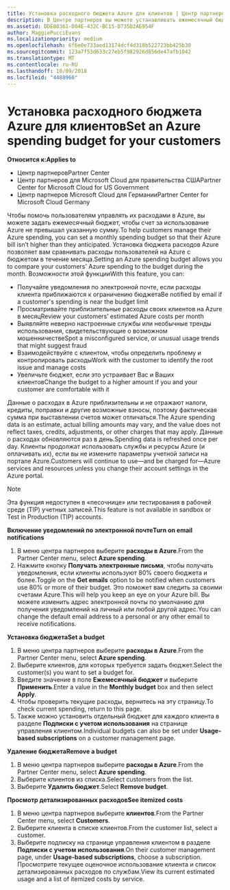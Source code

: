 ```yaml
---
title: Установка расходного бюджета Azure для клиентов | Центр партнеров
description: В Центре партнеров вы можете устанавливать ежемесячный бюджет для каждого клиента, чтобы сумма ежемесячных счетов клиентов в Azure не оказалась чрезмерно высокой.
ms.assetid: DDE80361-D04E-432C-BC15-D735D2AE954F
author: MaggiePucciEvans
ms.localizationpriority: medium
ms.openlocfilehash: 6f6e0e733aed13174dcf4d318b522723bb425b30
ms.sourcegitcommit: 123a7f53d633c27eb5f982926d856de47afb1042
ms.translationtype: MT
ms.contentlocale: ru-RU
ms.lasthandoff: 10/09/2018
ms.locfileid: "4488960"
---
```

# <a name="set-an-azure-spending-budget-for-your-customers"></a><span data-ttu-id="13d49-103">Установка расходного бюджета Azure для клиентов</span><span class="sxs-lookup"><span data-stu-id="13d49-103">Set an Azure spending budget for your customers</span></span>

**<span data-ttu-id="13d49-104">Относится к:</span><span class="sxs-lookup"><span data-stu-id="13d49-104">Applies to</span></span>**

-  <span data-ttu-id="13d49-105">Центр партнеров</span><span class="sxs-lookup"><span data-stu-id="13d49-105">Partner Center</span></span>
-  <span data-ttu-id="13d49-106">Центр партнеров для Microsoft Cloud для правительства США</span><span class="sxs-lookup"><span data-stu-id="13d49-106">Partner Center for Microsoft Cloud for US Government</span></span>
-  <span data-ttu-id="13d49-107">Центр партнеров Microsoft Cloud для Германии</span><span class="sxs-lookup"><span data-stu-id="13d49-107">Partner Center for Microsoft Cloud Germany</span></span>

<span data-ttu-id="13d49-108">Чтобы помочь пользователям управлять их расходами в Azure, вы можете задать ежемесячный бюджет, чтобы счет за использование Azure не превышал указанную сумму.</span><span class="sxs-lookup"><span data-stu-id="13d49-108">To help customers manage their Azure spending, you can set a monthly spending budget so that their Azure bill isn’t higher than they anticipated.</span></span> <span data-ttu-id="13d49-109">Установка бюджета расходов Azure позволяет вам сравнивать расходы пользователей на Azure с бюджетом в течение месяца.</span><span class="sxs-lookup"><span data-stu-id="13d49-109">Setting an Azure spending budget allows you to compare your customers' Azure spending to the budget during the month.</span></span> <span data-ttu-id="13d49-110">Возможности этой функции</span><span class="sxs-lookup"><span data-stu-id="13d49-110">With this feature, you can:</span></span> 

-   <span data-ttu-id="13d49-111">Получайте уведомления по электронной почте, если расходы клиента приближаются к ограничению бюджета</span><span class="sxs-lookup"><span data-stu-id="13d49-111">Be notified by email if a customer's spending is near the budget limit</span></span>
-   <span data-ttu-id="13d49-112">Просматривайте приблизительные расходы своих клиентов на Azure в месяц</span><span class="sxs-lookup"><span data-stu-id="13d49-112">Review your customers’ estimated Azure costs per month</span></span>
-   <span data-ttu-id="13d49-113">Выявляйте неверно настроенные службы или необычные тренды использования, свидетельствующие о возможном мошенничестве</span><span class="sxs-lookup"><span data-stu-id="13d49-113">Spot a misconfigured service, or unusual usage trends that might suggest fraud</span></span>
-   <span data-ttu-id="13d49-114">Взаимодействуйте с клиентом, чтобы определить проблему и контролировать расходы</span><span class="sxs-lookup"><span data-stu-id="13d49-114">Work with the customer to identify the root issue and manage costs</span></span>
-   <span data-ttu-id="13d49-115">Увеличьте бюджет, если это устраивает Вас и Ваших клиентов</span><span class="sxs-lookup"><span data-stu-id="13d49-115">Change the budget to a higher amount if you and your customer are comfortable with it</span></span>

<span data-ttu-id="13d49-116">Данные о расходах в Azure приблизительны и не отражают налоги, кредиты, поправки и другие возможные взносы, поэтому фактическая сумма при выставлении счетов может отличаться.</span><span class="sxs-lookup"><span data-stu-id="13d49-116">The Azure spending data is an estimate, actual billing amounts may vary, and the value does not reflect taxes, credits, adjustments, or other charges that may apply.</span></span> <span data-ttu-id="13d49-117">Данные о расходах обновляются раз в день.</span><span class="sxs-lookup"><span data-stu-id="13d49-117">Spending data is refreshed once per day.</span></span> <span data-ttu-id="13d49-118">Клиенты продолжат использовать службы и ресурсы Azure (и оплачивать их), если вы не измените параметры учетной записи на портале Azure.</span><span class="sxs-lookup"><span data-stu-id="13d49-118">Customers will continue to use—and be charged for—Azure services and resources unless you change their account settings in the Azure portal.</span></span> 

> [!NOTE]  
> <span data-ttu-id="13d49-119">Эта функция недоступен в «песочнице» или тестирования в рабочей среде (TIP) учетных записей.</span><span class="sxs-lookup"><span data-stu-id="13d49-119">This feature is not available in sandbox or Test in Production (TIP) accounts.</span></span>

**<span data-ttu-id="13d49-120">Включение уведомлений по электронной почте</span><span class="sxs-lookup"><span data-stu-id="13d49-120">Turn on email notifications</span></span>**
1.  <span data-ttu-id="13d49-121">В меню центра партнеров выберите **расходы в Azure**.</span><span class="sxs-lookup"><span data-stu-id="13d49-121">From the Partner Center menu, select **Azure spending**.</span></span>
2.  <span data-ttu-id="13d49-122">Нажмите кнопку **Получать электронные письма**, чтобы получать уведомления, если клиенты используют 80% своего бюджета и более.</span><span class="sxs-lookup"><span data-stu-id="13d49-122">Toggle on the **Get emails** option to be notified when customers use 80% or more of their budget.</span></span> <span data-ttu-id="13d49-123">Это поможет вам следить за своими счетами Azure.</span><span class="sxs-lookup"><span data-stu-id="13d49-123">This will help you keep an eye on your Azure bill.</span></span> <span data-ttu-id="13d49-124">Вы можете изменить адрес электронной почты по умолчанию для получения уведомлений на личный или любой другой адрес.</span><span class="sxs-lookup"><span data-stu-id="13d49-124">You can change the default email address to a personal or any other email to receive notifications.</span></span>

**<span data-ttu-id="13d49-125">Установка бюджета</span><span class="sxs-lookup"><span data-stu-id="13d49-125">Set a budget</span></span>**
1.  <span data-ttu-id="13d49-126">В меню центра партнеров выберите **расходы в Azure**.</span><span class="sxs-lookup"><span data-stu-id="13d49-126">From the Partner Center menu, select **Azure spending**.</span></span>
2.  <span data-ttu-id="13d49-127">Выберите клиентов, для которых требуется задать бюджет.</span><span class="sxs-lookup"><span data-stu-id="13d49-127">Select the customer(s) you want to set a budget for.</span></span> 
3. <span data-ttu-id="13d49-128">Введите значение в поле **Ежемесячный бюджет** и выберите **Применить**.</span><span class="sxs-lookup"><span data-stu-id="13d49-128">Enter a value in the **Monthly budget** box and then select **Apply**.</span></span>
4.  <span data-ttu-id="13d49-129">Чтобы проверить текущие расходы, вернитесь на эту страницу.</span><span class="sxs-lookup"><span data-stu-id="13d49-129">To check current spending, return to this page.</span></span>
5.  <span data-ttu-id="13d49-130">Также можно установить отдельный бюджет для каждого клиента в разделе **Подписки с учетом использования** на странице управления клиентом.</span><span class="sxs-lookup"><span data-stu-id="13d49-130">Individual budgets can also be set under **Usage-based subscriptions** on a customer management page.</span></span>

**<span data-ttu-id="13d49-131">Удаление бюджета</span><span class="sxs-lookup"><span data-stu-id="13d49-131">Remove a budget</span></span>**
1.  <span data-ttu-id="13d49-132">В меню центра партнеров выберите **расходы в Azure**.</span><span class="sxs-lookup"><span data-stu-id="13d49-132">From the Partner Center menu, select **Azure spending**.</span></span>
2.  <span data-ttu-id="13d49-133">Выберите клиентов из списка.</span><span class="sxs-lookup"><span data-stu-id="13d49-133">Select customers from the list.</span></span>
3.  <span data-ttu-id="13d49-134">Выберите **Удалить бюджет**.</span><span class="sxs-lookup"><span data-stu-id="13d49-134">Select **Remove budget**.</span></span>

**<span data-ttu-id="13d49-135">Просмотр детализированных расходов</span><span class="sxs-lookup"><span data-stu-id="13d49-135">See itemized costs</span></span>**
1.  <span data-ttu-id="13d49-136">В меню центра партнеров выберите **клиентов**.</span><span class="sxs-lookup"><span data-stu-id="13d49-136">From the Partner Center menu, select **Customers**.</span></span>
2.  <span data-ttu-id="13d49-137">Выберите клиента в списке клиентов.</span><span class="sxs-lookup"><span data-stu-id="13d49-137">From the customer list, select a customer.</span></span>
3.  <span data-ttu-id="13d49-138">Выберите подписку на странице управления клиентом в разделе **Подписки с учетом использования**.</span><span class="sxs-lookup"><span data-stu-id="13d49-138">On their customer management page, under **Usage-based subscriptions**, choose a subscription.</span></span> <span data-ttu-id="13d49-139">Просмотрите текущее оценочное использование клиента и список детализированных расходов по службам.</span><span class="sxs-lookup"><span data-stu-id="13d49-139">View its current estimated usage and a list of itemized costs by service.</span></span>


 

 



